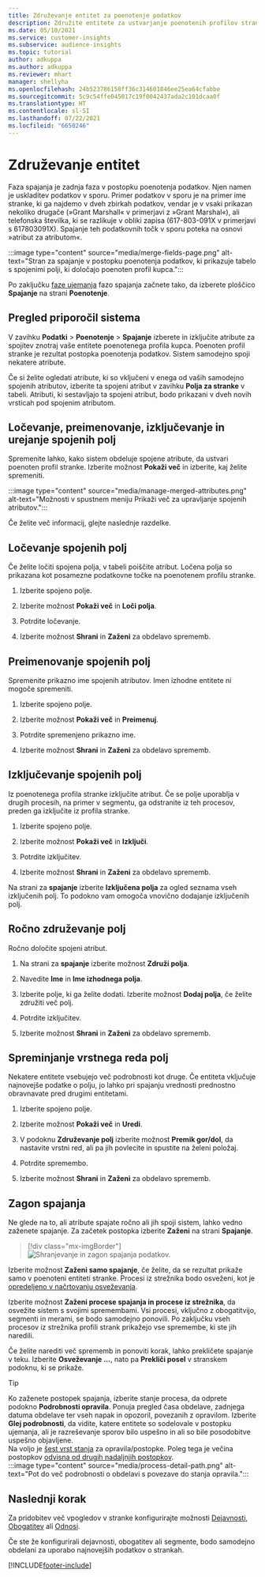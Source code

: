 ```yaml
---
title: Združevanje entitet za poenotenje podatkov
description: Združite entitete za ustvarjanje poenotenih profilov strank.
ms.date: 05/10/2021
ms.service: customer-insights
ms.subservice: audience-insights
ms.topic: tutorial
author: adkuppa
ms.author: adkuppa
ms.reviewer: mhart
manager: shellyha
ms.openlocfilehash: 24b523786158ff36c314601846ee25ea64cfabbe
ms.sourcegitcommit: 5c9c54ffe045017c19f0042437ada2c101dcaa0f
ms.translationtype: HT
ms.contentlocale: sl-SI
ms.lasthandoff: 07/22/2021
ms.locfileid: "6650246"
---
```

# <a name="merge-entities"></a>Združevanje entitet

Faza spajanja je zadnja faza v postopku poenotenja podatkov. Njen namen je uskladitev podatkov v sporu. Primer podatkov v sporu je na primer ime stranke, ki ga najdemo v dveh zbirkah podatkov, vendar je v vsaki prikazan nekoliko drugače (»Grant Marshall« v primerjavi z »Grant Marshal«), ali telefonska številka, ki se razlikuje v obliki zapisa (617-803-091X v primerjavi s 617803091X). Spajanje teh podatkovnih točk v sporu poteka na osnovi »atribut za atributom«.

:::image type="content" source="media/merge-fields-page.png" alt-text="Stran za spajanje v postopku poenotenja podatkov, ki prikazuje tabelo s spojenimi polji, ki določajo poenoten profil kupca.":::

Po zaključku [faze ujemanja](match-entities.md) fazo spajanja začnete tako, da izberete ploščico **Spajanje** na strani **Poenotenje**.

## <a name="review-system-recommendations"></a>Pregled priporočil sistema

V zavihku **Podatki** > **Poenotenje** > **Spajanje** izberete in izključite atribute za spojitev znotraj vaše entitete poenotenega profila kupca. Poenoten profil stranke je rezultat postopka poenotenja podatkov. Sistem samodejno spoji nekatere atribute.

Če si želite ogledati atribute, ki so vključeni v enega od vaših samodejno spojenih atributov, izberite ta spojeni atribut v zavihku **Polja za stranke** v tabeli. Atributi, ki sestavljajo ta spojeni atribut, bodo prikazani v dveh novih vrsticah pod spojenim atributom.

## <a name="separate-rename-exclude-and-edit-merged-fields"></a>Ločevanje, preimenovanje, izključevanje in urejanje spojenih polj

Spremenite lahko, kako sistem obdeluje spojene atribute, da ustvari poenoten profil stranke. Izberite možnost **Pokaži več** in izberite, kaj želite spremeniti.

:::image type="content" source="media/manage-merged-attributes.png" alt-text="Možnosti v spustnem meniju Prikaži več za upravljanje spojenih atributov.":::

Če želite več informacij, glejte naslednje razdelke.

## <a name="separate-merged-fields"></a>Ločevanje spojenih polj

Če želite ločiti spojena polja, v tabeli poiščite atribut. Ločena polja so prikazana kot posamezne podatkovne točke na poenotenem profilu stranke. 

1. Izberite spojeno polje.
  
1. Izberite možnost **Pokaži več** in **Loči polja**.
 
1. Potrdite ločevanje.

1. Izberite možnost **Shrani** in **Zaženi** za obdelavo sprememb.

## <a name="rename-merged-fields"></a>Preimenovanje spojenih polj

Spremenite prikazno ime spojenih atributov. Imen izhodne entitete ni mogoče spremeniti.

1. Izberite spojeno polje.
  
1. Izberite možnost **Pokaži več** in **Preimenuj**.

1. Potrdite spremenjeno prikazno ime. 

1. Izberite možnost **Shrani** in **Zaženi** za obdelavo sprememb.

## <a name="exclude-merged-fields"></a>Izključevanje spojenih polj

Iz poenotenega profila stranke izključite atribut. Če se polje uporablja v drugih procesih, na primer v segmentu, ga odstranite iz teh procesov, preden ga izključite iz profila stranke. 

1. Izberite spojeno polje.
  
1. Izberite možnost **Pokaži več** in **Izključi**.

1. Potrdite izključitev.

1. Izberite možnost **Shrani** in **Zaženi** za obdelavo sprememb. 

Na strani za **spajanje** izberite **Izključena polja** za ogled seznama vseh izključenih polj. To podokno vam omogoča vnovično dodajanje izključenih polj.

## <a name="manually-combine-fields"></a>Ročno združevanje polj

Ročno določite spojeni atribut. 

1. Na strani za **spajanje** izberite možnost **Združi polja**.

1. Navedite **Ime** in **Ime izhodnega polja**.

1. Izberite polje, ki ga želite dodati. Izberite možnost **Dodaj polja**, če želite združiti več polj.

1. Potrdite izključitev.

1. Izberite možnost **Shrani** in **Zaženi** za obdelavo sprememb. 

## <a name="change-the-order-of-fields"></a>Spreminjanje vrstnega reda polj

Nekatere entitete vsebujejo več podrobnosti kot druge. Če entiteta vključuje najnovejše podatke o polju, jo lahko pri spajanju vrednosti prednostno obravnavate pred drugimi entitetami.

1. Izberite spojeno polje.
  
1. Izberite možnost **Pokaži več** in **Uredi**.

1. V podoknu **Združevanje polj** izberite možnost **Premik gor/dol**, da nastavite vrstni red, ali pa jih povlecite in spustite na želeni položaj.

1. Potrdite spremembo.

1. Izberite možnost **Shrani** in **Zaženi** za obdelavo sprememb.

## <a name="run-your-merge"></a>Zagon spajanja

Ne glede na to, ali atribute spajate ročno ali jih spoji sistem, lahko vedno zaženete spajanje. Za začetek postopka izberite **Zaženi** na strani **Spajanje**.

> [!div class="mx-imgBorder"]
> ![Shranjevanje in zagon spajanja podatkov.](media/configure-data-merge-save-run.png "Shranjevanje in zagon spajanja podatkov")

Izberite možnost **Zaženi samo spajanje**, če želite, da se rezultat prikaže samo v poenoteni entiteti stranke. Procesi iz strežnika bodo osveženi, kot je [opredeljeno v načrtovanju osveževanja](system.md#schedule-tab).

Izberite možnost **Zaženi procese spajanja in procese iz strežnika**, da osvežite sistem s svojimi spremembami. Vsi procesi, vključno z obogatitvijo, segmenti in merami, se bodo samodejno ponovili. Po zaključku vseh procesov iz strežnika profili strank prikažejo vse spremembe, ki ste jih naredili.

Če želite narediti več sprememb in ponoviti korak, lahko prekličete spajanje v teku. Izberite **Osveževanje ...**, nato pa **Prekliči posel** v stranskem podoknu, ki se prikaže.

> [!TIP]
> Ko zaženete postopek spajanja, izberite stanje procesa, da odprete podokno **Podrobnosti opravila**. Ponuja pregled časa obdelave, zadnjega datuma obdelave ter vseh napak in opozoril, povezanih z opravilom. Izberite **Glej podrobnosti**, da vidite, katere entitete so sodelovale v postopku ujemanja, ali je razreševanje sporov bilo uspešno in ali so bile posodobitve uspešno objavljene.  
> Na voljo je [šest vrst stanja](system.md#status-types) za opravila/postopke. Poleg tega je večina postopkov [odvisna od drugih nadaljnjih postopkov](system.md#refresh-policies).  
> :::image type="content" source="media/process-detail-path.png" alt-text="Pot do več podrobnosti o obdelavi s povezave do stanja opravila.":::

## <a name="next-step"></a>Naslednji korak

Za pridobitev več vpogledov v stranke konfigurirajte možnosti [Dejavnosti](activities.md), [Obogatitev](enrichment-hub.md) ali [Odnosi](relationships.md).

Če ste že konfigurirali dejavnosti, obogatitev ali segmente, bodo samodejno obdelani za uporabo najnovejših podatkov o strankah.

[!INCLUDE[footer-include](../includes/footer-banner.md)]
